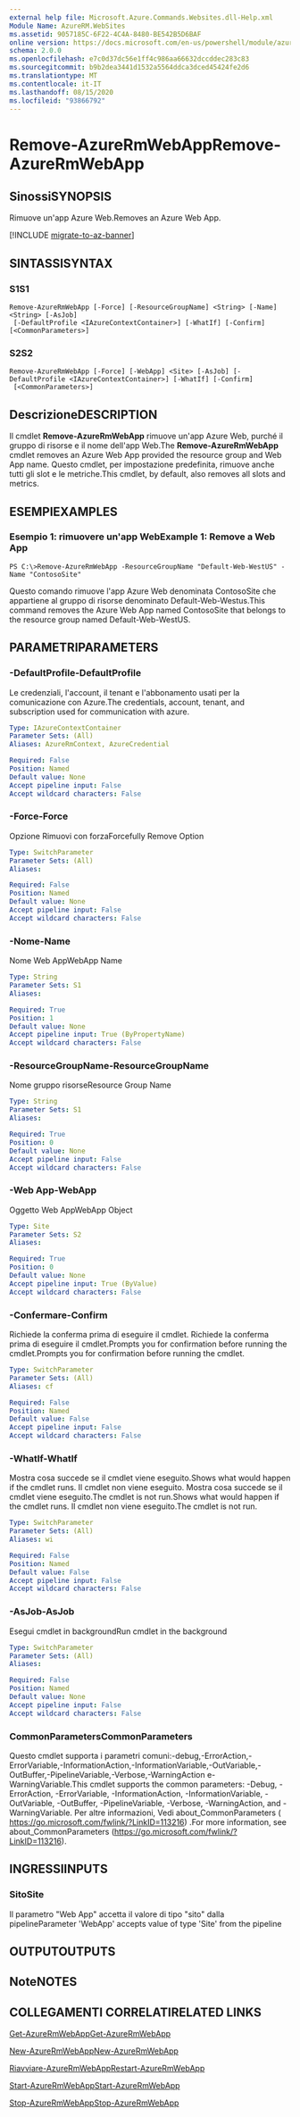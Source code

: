 ```yaml
---
external help file: Microsoft.Azure.Commands.Websites.dll-Help.xml
Module Name: AzureRM.WebSites
ms.assetid: 9057185C-6F22-4C4A-8480-BE542B5D6BAF
online version: https://docs.microsoft.com/en-us/powershell/module/azurerm.websites/remove-azurermwebapp
schema: 2.0.0
ms.openlocfilehash: e7c0d37dc56e1ff4c986aa66632dccddec283c83
ms.sourcegitcommit: b9b2dea3441d1532a5564ddca3dced45424fe2d6
ms.translationtype: MT
ms.contentlocale: it-IT
ms.lasthandoff: 08/15/2020
ms.locfileid: "93866792"
---
```

# <span data-ttu-id="87ed1-101">Remove-AzureRmWebApp</span><span class="sxs-lookup"><span data-stu-id="87ed1-101">Remove-AzureRmWebApp</span></span>

## <span data-ttu-id="87ed1-102">Sinossi</span><span class="sxs-lookup"><span data-stu-id="87ed1-102">SYNOPSIS</span></span>
<span data-ttu-id="87ed1-103">Rimuove un'app Azure Web.</span><span class="sxs-lookup"><span data-stu-id="87ed1-103">Removes an Azure Web App.</span></span>

[!INCLUDE [migrate-to-az-banner](../../includes/migrate-to-az-banner.md)]

## <span data-ttu-id="87ed1-104">SINTASSI</span><span class="sxs-lookup"><span data-stu-id="87ed1-104">SYNTAX</span></span>

### <span data-ttu-id="87ed1-105">S1</span><span class="sxs-lookup"><span data-stu-id="87ed1-105">S1</span></span>
```
Remove-AzureRmWebApp [-Force] [-ResourceGroupName] <String> [-Name] <String> [-AsJob]
 [-DefaultProfile <IAzureContextContainer>] [-WhatIf] [-Confirm] [<CommonParameters>]
```

### <span data-ttu-id="87ed1-106">S2</span><span class="sxs-lookup"><span data-stu-id="87ed1-106">S2</span></span>
```
Remove-AzureRmWebApp [-Force] [-WebApp] <Site> [-AsJob] [-DefaultProfile <IAzureContextContainer>] [-WhatIf] [-Confirm]
 [<CommonParameters>]
```

## <span data-ttu-id="87ed1-107">Descrizione</span><span class="sxs-lookup"><span data-stu-id="87ed1-107">DESCRIPTION</span></span>
<span data-ttu-id="87ed1-108">Il cmdlet **Remove-AzureRmWebApp** rimuove un'app Azure Web, purché il gruppo di risorse e il nome dell'app Web.</span><span class="sxs-lookup"><span data-stu-id="87ed1-108">The **Remove-AzureRmWebApp** cmdlet removes an Azure Web App provided the resource group and Web App name.</span></span>
<span data-ttu-id="87ed1-109">Questo cmdlet, per impostazione predefinita, rimuove anche tutti gli slot e le metriche.</span><span class="sxs-lookup"><span data-stu-id="87ed1-109">This cmdlet, by default, also removes all slots and metrics.</span></span>

## <span data-ttu-id="87ed1-110">ESEMPI</span><span class="sxs-lookup"><span data-stu-id="87ed1-110">EXAMPLES</span></span>

### <span data-ttu-id="87ed1-111">Esempio 1: rimuovere un'app Web</span><span class="sxs-lookup"><span data-stu-id="87ed1-111">Example 1: Remove a Web App</span></span>
```
PS C:\>Remove-AzureRmWebApp -ResourceGroupName "Default-Web-WestUS" -Name "ContosoSite"
```

<span data-ttu-id="87ed1-112">Questo comando rimuove l'app Azure Web denominata ContosoSite che appartiene al gruppo di risorse denominato Default-Web-Westus.</span><span class="sxs-lookup"><span data-stu-id="87ed1-112">This command removes the Azure Web App named ContosoSite that belongs to the resource group named Default-Web-WestUS.</span></span>

## <span data-ttu-id="87ed1-113">PARAMETRI</span><span class="sxs-lookup"><span data-stu-id="87ed1-113">PARAMETERS</span></span>

### <span data-ttu-id="87ed1-114">-DefaultProfile</span><span class="sxs-lookup"><span data-stu-id="87ed1-114">-DefaultProfile</span></span>
<span data-ttu-id="87ed1-115">Le credenziali, l'account, il tenant e l'abbonamento usati per la comunicazione con Azure.</span><span class="sxs-lookup"><span data-stu-id="87ed1-115">The credentials, account, tenant, and subscription used for communication with azure.</span></span>

```yaml
Type: IAzureContextContainer
Parameter Sets: (All)
Aliases: AzureRmContext, AzureCredential

Required: False
Position: Named
Default value: None
Accept pipeline input: False
Accept wildcard characters: False
```

### <span data-ttu-id="87ed1-116">-Force</span><span class="sxs-lookup"><span data-stu-id="87ed1-116">-Force</span></span>
<span data-ttu-id="87ed1-117">Opzione Rimuovi con forza</span><span class="sxs-lookup"><span data-stu-id="87ed1-117">Forcefully Remove Option</span></span>

```yaml
Type: SwitchParameter
Parameter Sets: (All)
Aliases: 

Required: False
Position: Named
Default value: None
Accept pipeline input: False
Accept wildcard characters: False
```

### <span data-ttu-id="87ed1-118">-Nome</span><span class="sxs-lookup"><span data-stu-id="87ed1-118">-Name</span></span>
<span data-ttu-id="87ed1-119">Nome Web App</span><span class="sxs-lookup"><span data-stu-id="87ed1-119">WebApp Name</span></span>

```yaml
Type: String
Parameter Sets: S1
Aliases: 

Required: True
Position: 1
Default value: None
Accept pipeline input: True (ByPropertyName)
Accept wildcard characters: False
```

### <span data-ttu-id="87ed1-120">-ResourceGroupName</span><span class="sxs-lookup"><span data-stu-id="87ed1-120">-ResourceGroupName</span></span>
<span data-ttu-id="87ed1-121">Nome gruppo risorse</span><span class="sxs-lookup"><span data-stu-id="87ed1-121">Resource Group Name</span></span>

```yaml
Type: String
Parameter Sets: S1
Aliases: 

Required: True
Position: 0
Default value: None
Accept pipeline input: False
Accept wildcard characters: False
```

### <span data-ttu-id="87ed1-122">-Web App</span><span class="sxs-lookup"><span data-stu-id="87ed1-122">-WebApp</span></span>
<span data-ttu-id="87ed1-123">Oggetto Web App</span><span class="sxs-lookup"><span data-stu-id="87ed1-123">WebApp Object</span></span>

```yaml
Type: Site
Parameter Sets: S2
Aliases: 

Required: True
Position: 0
Default value: None
Accept pipeline input: True (ByValue)
Accept wildcard characters: False
```

### <span data-ttu-id="87ed1-124">-Confermare</span><span class="sxs-lookup"><span data-stu-id="87ed1-124">-Confirm</span></span>
<span data-ttu-id="87ed1-125">Richiede la conferma prima di eseguire il cmdlet. Richiede la conferma prima di eseguire il cmdlet.</span><span class="sxs-lookup"><span data-stu-id="87ed1-125">Prompts you for confirmation before running the cmdlet.Prompts you for confirmation before running the cmdlet.</span></span>

```yaml
Type: SwitchParameter
Parameter Sets: (All)
Aliases: cf

Required: False
Position: Named
Default value: False
Accept pipeline input: False
Accept wildcard characters: False
```

### <span data-ttu-id="87ed1-126">-WhatIf</span><span class="sxs-lookup"><span data-stu-id="87ed1-126">-WhatIf</span></span>
<span data-ttu-id="87ed1-127">Mostra cosa succede se il cmdlet viene eseguito.</span><span class="sxs-lookup"><span data-stu-id="87ed1-127">Shows what would happen if the cmdlet runs.</span></span>
<span data-ttu-id="87ed1-128">Il cmdlet non viene eseguito. Mostra cosa succede se il cmdlet viene eseguito.</span><span class="sxs-lookup"><span data-stu-id="87ed1-128">The cmdlet is not run.Shows what would happen if the cmdlet runs.</span></span>
<span data-ttu-id="87ed1-129">Il cmdlet non viene eseguito.</span><span class="sxs-lookup"><span data-stu-id="87ed1-129">The cmdlet is not run.</span></span>

```yaml
Type: SwitchParameter
Parameter Sets: (All)
Aliases: wi

Required: False
Position: Named
Default value: False
Accept pipeline input: False
Accept wildcard characters: False
```

### <span data-ttu-id="87ed1-130">-AsJob</span><span class="sxs-lookup"><span data-stu-id="87ed1-130">-AsJob</span></span>
<span data-ttu-id="87ed1-131">Esegui cmdlet in background</span><span class="sxs-lookup"><span data-stu-id="87ed1-131">Run cmdlet in the background</span></span>

```yaml
Type: SwitchParameter
Parameter Sets: (All)
Aliases: 

Required: False
Position: Named
Default value: None
Accept pipeline input: False
Accept wildcard characters: False
```

### <span data-ttu-id="87ed1-132">CommonParameters</span><span class="sxs-lookup"><span data-stu-id="87ed1-132">CommonParameters</span></span>
<span data-ttu-id="87ed1-133">Questo cmdlet supporta i parametri comuni:-debug,-ErrorAction,-ErrorVariable,-InformationAction,-InformationVariable,-OutVariable,-OutBuffer,-PipelineVariable,-Verbose,-WarningAction e-WarningVariable.</span><span class="sxs-lookup"><span data-stu-id="87ed1-133">This cmdlet supports the common parameters: -Debug, -ErrorAction, -ErrorVariable, -InformationAction, -InformationVariable, -OutVariable, -OutBuffer, -PipelineVariable, -Verbose, -WarningAction, and -WarningVariable.</span></span> <span data-ttu-id="87ed1-134">Per altre informazioni, Vedi about_CommonParameters ( https://go.microsoft.com/fwlink/?LinkID=113216) .</span><span class="sxs-lookup"><span data-stu-id="87ed1-134">For more information, see about_CommonParameters (https://go.microsoft.com/fwlink/?LinkID=113216).</span></span>

## <span data-ttu-id="87ed1-135">INGRESSI</span><span class="sxs-lookup"><span data-stu-id="87ed1-135">INPUTS</span></span>

### <span data-ttu-id="87ed1-136">Sito</span><span class="sxs-lookup"><span data-stu-id="87ed1-136">Site</span></span>
<span data-ttu-id="87ed1-137">Il parametro "Web App" accetta il valore di tipo "sito" dalla pipeline</span><span class="sxs-lookup"><span data-stu-id="87ed1-137">Parameter 'WebApp' accepts value of type 'Site' from the pipeline</span></span>

## <span data-ttu-id="87ed1-138">OUTPUT</span><span class="sxs-lookup"><span data-stu-id="87ed1-138">OUTPUTS</span></span>

## <span data-ttu-id="87ed1-139">Note</span><span class="sxs-lookup"><span data-stu-id="87ed1-139">NOTES</span></span>

## <span data-ttu-id="87ed1-140">COLLEGAMENTI CORRELATI</span><span class="sxs-lookup"><span data-stu-id="87ed1-140">RELATED LINKS</span></span>

[<span data-ttu-id="87ed1-141">Get-AzureRmWebApp</span><span class="sxs-lookup"><span data-stu-id="87ed1-141">Get-AzureRmWebApp</span></span>](./Get-AzureRmWebApp.md)

[<span data-ttu-id="87ed1-142">New-AzureRmWebApp</span><span class="sxs-lookup"><span data-stu-id="87ed1-142">New-AzureRmWebApp</span></span>](./New-AzureRmWebApp.md)

[<span data-ttu-id="87ed1-143">Riavviare-AzureRmWebApp</span><span class="sxs-lookup"><span data-stu-id="87ed1-143">Restart-AzureRmWebApp</span></span>](./Restart-AzureRmWebApp.md)

[<span data-ttu-id="87ed1-144">Start-AzureRmWebApp</span><span class="sxs-lookup"><span data-stu-id="87ed1-144">Start-AzureRmWebApp</span></span>](./Start-AzureRmWebApp.md)

[<span data-ttu-id="87ed1-145">Stop-AzureRmWebApp</span><span class="sxs-lookup"><span data-stu-id="87ed1-145">Stop-AzureRmWebApp</span></span>](./Stop-AzureRmWebApp.md)


